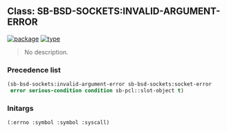 ## Class: SB-BSD-SOCKETS:INVALID-ARGUMENT-ERROR
[![package](https://img.shields.io/badge/Package-SB--BSD--SOCKETS-5f9ea0.svg?style=social&colorA=999999)](../) [![type](https://img.shields.io/badge/Type-Class-5f9ea0.svg?style=social&colorA=999999)](../#class) 

> No description.

### Precedence list
```cl
(sb-bsd-sockets:invalid-argument-error sb-bsd-sockets:socket-error
 error serious-condition condition sb-pcl::slot-object t)
```
### Initargs
```cl
(:errno :symbol :symbol :syscall)
```
